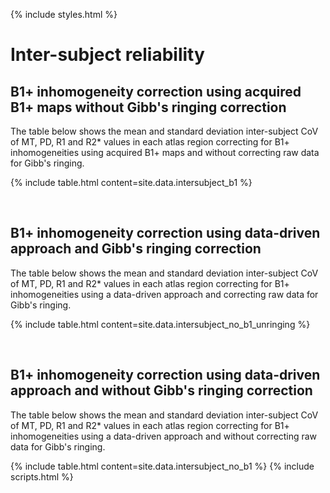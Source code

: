 ---
---

{% include styles.html %}

# Inter-subject reliability
## B1+ inhomogeneity correction using acquired B1+ maps without Gibb's ringing correction

The table below shows the mean and standard deviation inter-subject CoV of MT, PD, R1 and R2* values in each atlas region correcting for B1+ inhomogeneities using acquired B1+ maps and without correcting raw data for Gibb's ringing.

{% include table.html content=site.data.intersubject_b1 %}

<br>

## B1+ inhomogeneity correction using data-driven approach and Gibb's ringing correction

The table below shows the mean and standard deviation inter-subject CoV of MT, PD, R1 and R2* values in each atlas region correcting for B1+ inhomogeneities using a data-driven approach and correcting raw data for Gibb's ringing.

{% include table.html content=site.data.intersubject_no_b1_unringing %}

<br>

## B1+ inhomogeneity correction using data-driven approach and without Gibb's ringing correction

The table below shows the mean and standard deviation inter-subject CoV of MT, PD, R1 and R2* values in each atlas region correcting for B1+ inhomogeneities using a data-driven approach and without correcting raw data for Gibb's ringing.

{% include table.html content=site.data.intersubject_no_b1 %}
{% include scripts.html %}